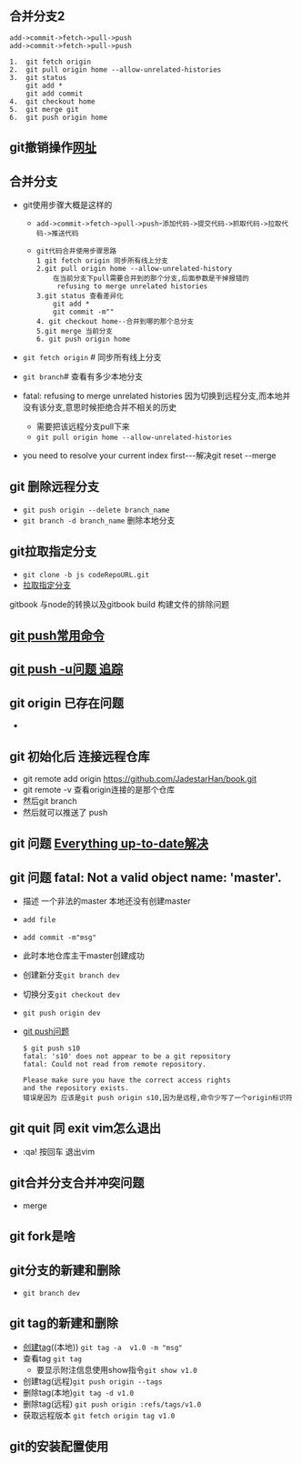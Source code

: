 ## 合并分支2

```
add->commit->fetch->pull->push
add->commit->fetch->pull->push

1.	git fetch origin 
2. 	git pull origin home --allow-unrelated-histories
3.	git status 
	git add *
	git add commit
4. 	git checkout home
5. 	git merge git
6.	git push origin home
```



## git撤销操作[网址](https://www.cnblogs.com/liangzhixiaolaohu/p/14977650.html)







## 合并分支

- git使用步骤大概是这样的
  - `add->commit->fetch->pull->push`-`添加代码->提交代码->抓取代码->拉取代码->推送代码`

  - ```
    git代码合并使用步骤思路
    1 git fetch origin 同步所有线上分支
    2.git pull origin home --allow-unrelated-history
    	在当前分支下pull需要合并到的那个分支,后面参数是干掉报错的
    	 refusing to merge unrelated histories
    3.git status 查看差异化
    	git add *
    	git commit -m""
    4. git checkout home--合并到哪的那个总分支
    5.git merge 当前分支
    6. git push origin home
    
    ```

- `git fetch origin` # 同步所有线上分支
- `git branch`# 查看有多少本地分支
- fatal: refusing to merge unrelated histories  因为切换到远程分支,而本地并没有该分支,意思时候拒绝合并不相关的历史
  - 需要把该远程分支pull下来
  - `git pull origin home --allow-unrelated-histories`

- you need to resolve your current index first---解决git reset --merge

##  git 删除远程分支

- `git push origin --delete branch_name`
- `git branch -d branch_name` 删除本地分支

## git拉取指定分支

- `git clone -b js codeRepoURL.git`
- [拉取指定分支](https://www.jianshu.com/p/856ce249ed78)

gitbook 与node的转换以及gitbook build 构建文件的排除问题

## [git push常用命令](https://www.cnblogs.com/qianqiannian/p/6008140.html)

## [git push -u问题 追踪](https://www.cnblogs.com/dyh-air/p/9257237.html)

## git origin 已存在问题

- 

##  git 初始化后 连接远程仓库

- git remote add origin https://github.com/JadestarHan/book.git
- git remote -v  查看origin连接的是那个仓库
- 然后git branch 
- 然后就可以推送了 push 

## git 问题 [Everything up-to-date解决](https://blog.csdn.net/myhuashengmi/article/details/52197566)

## git 问题 fatal: Not a valid object name: 'master'.

- 描述  一个非法的master 本地还没有创建master

- `add file`

- `add commit -m"msg"`

- 此时本地仓库主干master创建成功

- 创建新分支`git branch dev`

- 切换分支`git checkout dev`

- `git push origin dev`

- [git push问题](https://www.cnblogs.com/qianqiannian/p/6008140.html)

  ``````
  $ git push s10
  fatal: 's10' does not appear to be a git repository
  fatal: Could not read from remote repository.
  
  Please make sure you have the correct access rights
  and the repository exists.
  错误是因为 应该是git push origin s10,因为是远程,命令少写了一个origin标识符
  ``````





## git quit<enter> 同 exit vim怎么退出

- :qa!  按回车  退出vim



## git合并分支合并冲突问题

- merge



## git fork是啥



## git分支的新建和删除

- `git branch dev`



## git tag的新建和删除

- [创建tag](https://www.cnblogs.com/senlinyang/p/8527764.html)((本地)) ```git tag -a  v1.0 -m "msg"```
- 查看tag ```git tag```
  - 要显示附注信息使用show指令`git show v1.0`
- 创建tag(远程)`git push origin --tags`
- 删除tag(本地)`git tag -d v1.0`
- 删除tag(远程) `git push origin :refs/tags/v1.0`
- 获取远程版本 `git fetch origin tag v1.0`



## git的安装配置使用
